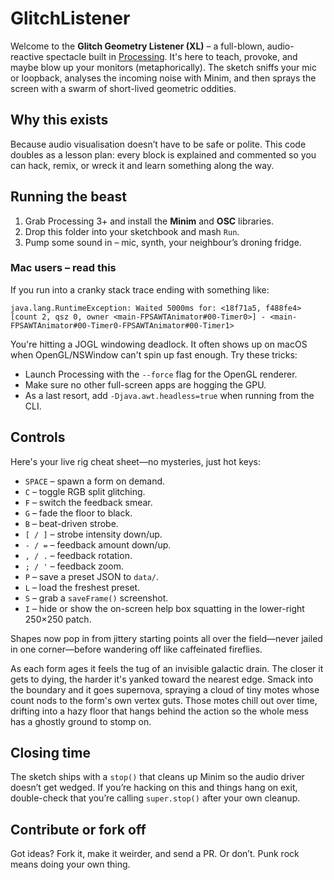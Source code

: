 # GlitchListener

Welcome to the **Glitch Geometry Listener (XL)** – a full-blown, audio-reactive spectacle built in [Processing](https://processing.org/).  It's here to teach, provoke, and maybe blow up your monitors (metaphorically).  The sketch sniffs your mic or loopback, analyses the incoming noise with Minim, and then sprays the screen with a swarm of short-lived geometric oddities.

## Why this exists

Because audio visualisation doesn’t have to be safe or polite.  This code doubles as a lesson plan: every block is explained and commented so you can hack, remix, or wreck it and learn something along the way.

## Running the beast

1. Grab Processing 3+ and install the **Minim** and **OSC** libraries.
2. Drop this folder into your sketchbook and mash `Run`.
3. Pump some sound in – mic, synth, your neighbour’s droning fridge.

### Mac users – read this
If you run into a cranky stack trace ending with something like:

```
java.lang.RuntimeException: Waited 5000ms for: <18f71a5, f488fe4>[count 2, qsz 0, owner <main-FPSAWTAnimator#00-Timer0>] - <main-FPSAWTAnimator#00-Timer0-FPSAWTAnimator#00-Timer1>
```

You're hitting a JOGL windowing deadlock.  It often shows up on macOS when OpenGL/NSWindow can't spin up fast enough.  Try these tricks:

* Launch Processing with the `--force` flag for the OpenGL renderer.
* Make sure no other full-screen apps are hogging the GPU.
* As a last resort, add `-Djava.awt.headless=true` when running from the CLI.

## Controls

Here's your live rig cheat sheet—no mysteries, just hot keys:

* `SPACE` – spawn a form on demand.
* `C` – toggle RGB split glitching.
* `F` – switch the feedback smear.
* `G` – fade the floor to black.
* `B` – beat-driven strobe.
* `[ / ]` – strobe intensity down/up.
* `- / =` – feedback amount down/up.
* `, / .` – feedback rotation.
* `; / '` – feedback zoom.
* `P` – save a preset JSON to `data/`.
* `L` – load the freshest preset.
* `S` – grab a `saveFrame()` screenshot.
* `I` – hide or show the on-screen help box squatting in the lower-right 250×250 patch.

Shapes now pop in from jittery starting points all over the field—never jailed in one corner—before wandering off like caffeinated fireflies.

As each form ages it feels the tug of an invisible galactic drain.  The closer it gets to dying, the harder it's yanked toward the nearest edge.  Smack into the boundary and it goes supernova, spraying a cloud of tiny motes whose count nods to the form's own vertex guts.  Those motes chill out over time, drifting into a hazy floor that hangs behind the action so the whole mess has a ghostly ground to stomp on.

## Closing time

The sketch ships with a `stop()` that cleans up Minim so the audio driver doesn’t get wedged.  If you’re hacking on this and things hang on exit, double-check that you’re calling `super.stop()` after your own cleanup.

## Contribute or fork off

Got ideas?  Fork it, make it weirder, and send a PR.  Or don’t.  Punk rock means doing your own thing.

